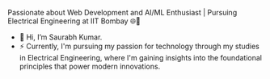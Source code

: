 Passionate about Web Development and AI/ML Enthusiast | Pursuing Electrical Engineering at IIT Bombay 🌐🤖
- 👋 Hi, I’m Saurabh Kumar.
- ⚡️ Currently, I'm pursuing my passion for technology through my studies in Electrical Engineering, where I'm gaining insights into the foundational principles that power modern innovations.



